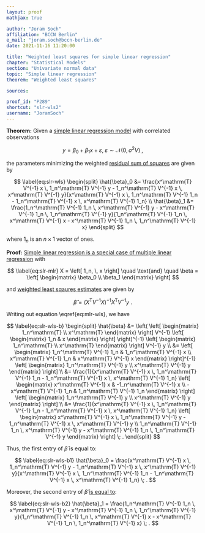 ```yaml
---
layout: proof
mathjax: true

author: "Joram Soch"
affiliation: "BCCN Berlin"
e_mail: "joram.soch@bccn-berlin.de"
date: 2021-11-16 11:20:00

title: "Weighted least squares for simple linear regression"
chapter: "Statistical Models"
section: "Univariate normal data"
topic: "Simple linear regression"
theorem: "Weighted least squares"

sources:

proof_id: "P289"
shortcut: "slr-wls2"
username: "JoramSoch"
---
```



**Theorem:** Given a [simple linear regression model](/D/slr) with correlated observations

$$ \label{eq:slr}
y = \beta_0 + \beta_1 x + \varepsilon, \; \varepsilon \sim \mathcal{N}(0, \sigma^2 V) \; ,
$$

the parameters minimizing the weighted [residual sum of squares](/D/rss) are given by

$$ \label{eq:slr-wls}
\begin{split}
\hat{\beta}_0 &= \frac{x^\mathrm{T} V^{-1} x \, 1_n^\mathrm{T} V^{-1} y - 1_n^\mathrm{T} V^{-1} x \, x^\mathrm{T} V^{-1} y}{x^\mathrm{T} V^{-1} x \, 1_n^\mathrm{T} V^{-1} 1_n - 1_n^\mathrm{T} V^{-1} x \, x^\mathrm{T} V^{-1} 1_n} \\
\hat{\beta}_1 &= \frac{1_n^\mathrm{T} V^{-1} 1_n \, x^\mathrm{T} V^{-1} y - x^\mathrm{T} V^{-1} 1_n \, 1_n^\mathrm{T} V^{-1} y}{1_n^\mathrm{T} V^{-1} 1_n \, x^\mathrm{T} V^{-1} x - x^\mathrm{T} V^{-1} 1_n \, 1_n^\mathrm{T} V^{-1} x}
\end{split}
$$

where $1_n$ is an $n \times 1$ vector of ones.


**Proof:** [Simple linear regression is a special case of multiple linear regression](/P/slr-mlr) with

$$ \label{eq:slr-mlr}
X = \left[ 1_n, \, x \right] \quad \text{and} \quad \beta = \left[ \begin{matrix} \beta_0 \\ \beta_1 \end{matrix} \right]
$$

and [weighted least sqaures estimates](/P/mlr-wls) are given by

$$ \label{eq:mlr-wls}
\hat{\beta} = (X^\mathrm{T} V^{-1} X)^{-1} X^\mathrm{T} V^{-1} y \; .
$$

Writing out equation \eqref{eq:mlr-wls}, we have

$$ \label{eq:slr-wls-b}
\begin{split}
\hat{\beta} &= \left( \left[ \begin{matrix} 1_n^\mathrm{T} \\ x^\mathrm{T} \end{matrix} \right] V^{-1} \left[ \begin{matrix} 1_n & x \end{matrix} \right] \right)^{-1} \left[ \begin{matrix} 1_n^\mathrm{T} \\ x^\mathrm{T} \end{matrix} \right] V^{-1} y \\
&= \left[ \begin{matrix} 1_n^\mathrm{T} V^{-1} 1_n & 1_n^\mathrm{T} V^{-1} x \\ x^\mathrm{T} V^{-1} 1_n & x^\mathrm{T} V^{-1} x \end{matrix} \right]^{-1} \left[ \begin{matrix} 1_n^\mathrm{T} V^{-1} y \\ x^\mathrm{T} V^{-1} y \end{matrix} \right] \\
&= \frac{1}{x^\mathrm{T} V^{-1} x \, 1_n^\mathrm{T} V^{-1} 1_n - 1_n^\mathrm{T} V^{-1} x \, x^\mathrm{T} V^{-1} 1_n} \left[ \begin{matrix} x^\mathrm{T} V^{-1} x & -1_n^\mathrm{T} V^{-1} x \\ -x^\mathrm{T} V^{-1} 1_n & 1_n^\mathrm{T} V^{-1} 1_n \end{matrix} \right] \left[ \begin{matrix} 1_n^\mathrm{T} V^{-1} y \\ x^\mathrm{T} V^{-1} y \end{matrix} \right] \\
&= \frac{1}{x^\mathrm{T} V^{-1} x \, 1_n^\mathrm{T} V^{-1} 1_n - 1_n^\mathrm{T} V^{-1} x \, x^\mathrm{T} V^{-1} 1_n} \left[ \begin{matrix} x^\mathrm{T} V^{-1} x \, 1_n^\mathrm{T} V^{-1} y - 1_n^\mathrm{T} V^{-1} x \, x^\mathrm{T} V^{-1} y \\ 1_n^\mathrm{T} V^{-1} 1_n \, x^\mathrm{T} V^{-1} y - x^\mathrm{T} V^{-1} 1_n \, 1_n^\mathrm{T} V^{-1} y \end{matrix} \right] \; .
\end{split}
$$

Thus, the first entry of $\hat{\beta}$ is equal to:

$$ \label{eq:slr-wls-b1}
\hat{\beta}_0 = \frac{x^\mathrm{T} V^{-1} x \, 1_n^\mathrm{T} V^{-1} y - 1_n^\mathrm{T} V^{-1} x \, x^\mathrm{T} V^{-1} y}{x^\mathrm{T} V^{-1} x \, 1_n^\mathrm{T} V^{-1} 1_n - 1_n^\mathrm{T} V^{-1} x \, x^\mathrm{T} V^{-1} 1_n} \; .
$$

Moreover, the second entry of $\hat{\beta}$ [is equal to](/P/slr-wls):

$$ \label{eq:slr-wls-b2}
\hat{\beta}_1 = \frac{1_n^\mathrm{T} V^{-1} 1_n \, x^\mathrm{T} V^{-1} y - x^\mathrm{T} V^{-1} 1_n \, 1_n^\mathrm{T} V^{-1} y}{1_n^\mathrm{T} V^{-1} 1_n \, x^\mathrm{T} V^{-1} x - x^\mathrm{T} V^{-1} 1_n \, 1_n^\mathrm{T} V^{-1} x} \; .
$$